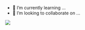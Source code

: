 
- 🌱 I’m currently learning ...
- 👯 I’m looking to collaborate on ...


![](https://github-readme-streak-stats.herokuapp.com/?user=xzunk&theme=dark&hide_border=false)<br/>




